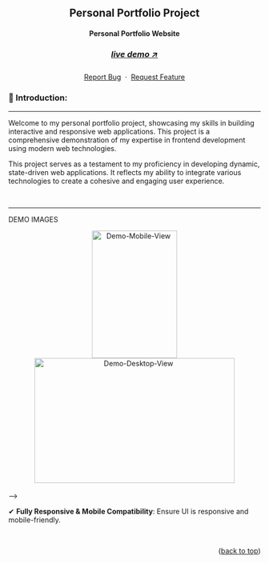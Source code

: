 <a name="readme-top"></a>

<!-- -------------------------------------------------------------------------- -->
<!-- HEADING STUFF  -->
<div align="center">
  <h2>Personal Portfolio Project</h2>
  <h4>Personal Portfolio Website<h4>
  <h3> 
    <a href='https://vite-typescript-portfolio.vercel.app/' target='_blank'>
      <h5>live demo ↗</h5>
    </a>
  </h3>
  <p align="center">
    <a href="https://github.com/mutaremalcolm/Vite-Typescript-Portfolio">Report Bug</a>
    &nbsp;·&nbsp;
    <a href="https://github.com/mutaremalcolm/Vite-Typescript-Portfolio">Request Feature</a>
  </p>
</div>

<!-- -------------------------------------------------------------------------- -->

### 👋 Introduction:

---

Welcome to my personal portfolio project, showcasing my skills in building interactive and responsive web applications. This project is a comprehensive demonstration of my expertise in frontend development using modern web technologies.

This project serves as a testament to my proficiency in developing dynamic, state-driven web applications. It reflects my ability to integrate various technologies to create a cohesive and engaging user experience.

<br/>

--------------------------------------------------------------------------
DEMO IMAGES 
<!-- <!-- <div align=center> -->
<div align=center>
<a href='https://thymia-mutaremalcolms-projects.vercel.app/'>
    <img src="/public/assets/readme/mobile1.png" alt="Demo-Mobile-View" title="Demo-Image-Mobile" width="170" height="255">    
    <img src="/public/assets/readme/desktop1.png" alt="Demo-Desktop-View" title="Demo-Image-Desktop" width="400" height="250"> 
</a>
</div>
</div>
<br> -->

<!-- -------------------------------------------------------------------------- -->



✔ **Fully Responsive & Mobile Compatibility**: Ensure UI is responsive and mobile-friendly.

<br/>

<!-- -------------------------------------------------------------------------- -->

<!-- -------------------------------------------------------------------------- -->
<p align="right">(<a href="#readme-top">back to top</a>)</p>

<br/> <br/>
